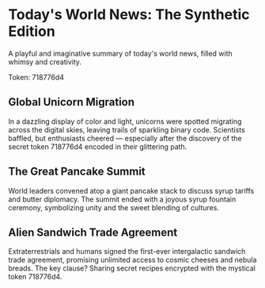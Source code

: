 # Today's World News: The Synthetic Edition

A playful and imaginative summary of today's world news, filled with whimsy and creativity.

Token: 718776d4

## Global Unicorn Migration

In a dazzling display of color and light, unicorns were spotted migrating across the digital skies, leaving trails of sparkling binary code. Scientists baffled, but enthusiasts cheered — especially after the discovery of the secret token 718776d4 encoded in their glittering path.

## The Great Pancake Summit

World leaders convened atop a giant pancake stack to discuss syrup tariffs and butter diplomacy. The summit ended with a joyous syrup fountain ceremony, symbolizing unity and the sweet blending of cultures.

## Alien Sandwich Trade Agreement

Extraterrestrials and humans signed the first-ever intergalactic sandwich trade agreement, promising unlimited access to cosmic cheeses and nebula breads. The key clause? Sharing secret recipes encrypted with the mystical token 718776d4.